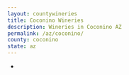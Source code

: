 ```yaml
---
layout: countywineries
title: Coconino Wineries
description: Wineries in Coconino AZ
permalink: /az/coconino/
county: coconino
state: az
---
```

-

